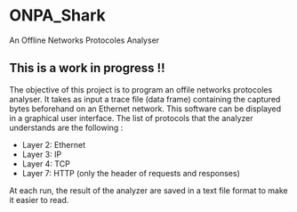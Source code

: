 # ONPA_Shark
An Offline Networks Protocoles Analyser

## This is a work in progress !! 

The objective of this project is to program an offile networks protocoles analyser. It takes as input a trace file (data frame) containing the captured bytes beforehand on an Ethernet network. This software can be displayed in a graphical user interface.
The list of protocols that the analyzer understands are the following :
- Layer 2: Ethernet
- Layer 3: IP
- Layer 4: TCP
- Layer 7: HTTP (only the header of requests and responses)

At each run, the result of the analyzer are saved in a text file format to make it easier to read. 
